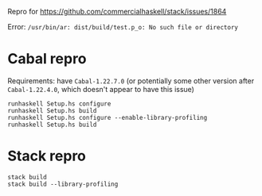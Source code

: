 Repro for https://github.com/commercialhaskell/stack/issues/1864

Error: `/usr/bin/ar: dist/build/test.p_o: No such file or directory`

# Cabal repro

Requirements: have `Cabal-1.22.7.0` (or potentially some other version after
`Cabal-1.22.4.0`, which doesn't appear to have this issue)

```
runhaskell Setup.hs configure
runhaskell Setup.hs build
runhaskell Setup.hs configure --enable-library-profiling
runhaskell Setup.hs build
```

# Stack repro

```
stack build
stack build --library-profiling
```
